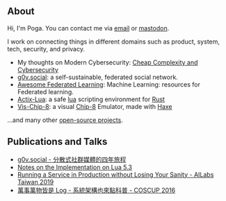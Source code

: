 ## About

Hi, I'm Poga. You can contact me via [email](mailto://hi@devpoga.org) or [mastodon](https://g0v.social/@poga).

I work on connecting things in different domains such as product, system, tech, security, and privacy.

- My thoughts on Modern Cybersecurity: [Cheap Complexity and Cybersecurity](https://devpoga.org/blog/2022-08-28_cheap_complexity_cybersecurity/)
- [g0v.social](https://g0v.social): a self-sustainable, federated social network.
- [Awesome Federated Learning](https://github.com/poga/awesome-federated-learning): Machine Learning: resources for Federated learning.
- [Actix-Lua](https://github.com/poga/actix-lua): a safe [lua](https://www.Lua.org/) scripting environment for [ Rust ](https://www.rust-lang.org/)
- [Vis-Chip-8](https://github.com/poga/vis-chip-8): a visual [Chip-8](https://en.wikipedia.org/wiki/CHIP-8) Emulator, made with [Haxe](https://haxe.org/)

...and many other [open-source projects](https://github.com/poga).

## Publications and Talks

- [g0v.social - 分散式社群媒體的四年旅程](https://devpoga.org/post/2020-11-29-g0v.social-journey/)
- [Notes on the Implementation on Lua 5.3](https://poga.github.io/lua53-notes/)
- [Running a Service in Production without Losing Your Sanity - AILabs Taiwan 2019](https://www.slideshare.net/slideshow/embed_code/key/weOsOfldcNyPbB)
- [萬事萬物皆是 Log - 系統架構也來點科普 - COSCUP 2016](https://devpoga.org/post/2016-08-20_%E8%90%AC%E4%BA%8B%E8%90%AC%E7%89%A9%E7%9A%86%E6%98%AF-log-%E7%B3%BB%E7%B5%B1%E6%9E%B6%E6%A7%8B%E4%B9%9F%E4%BE%86%E9%BB%9E%E7%A7%91%E6%99%AE/)


